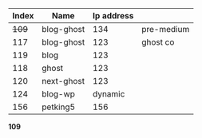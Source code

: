 
| Index   | Name       | Ip address |            |
| ------- | ---------- | ---------- | ---------- |
| ~~109~~ | blog-ghost | 134        | pre-medium |
| 117     | blog-ghost | 123        | ghost co   |
| 119     | blog       | 123        |            |
| 118     | ghost      | 123        |            |
| 120     | next-ghost | 123        |            |
| 124     | blog-wp    | dynamic    |            |
| 156     | petking5   | 156        |            |

**109**
